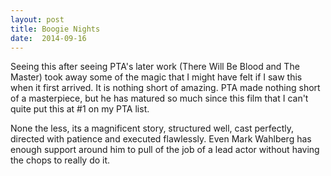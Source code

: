 ```yaml
---
layout: post
title: Boogie Nights 
date:  2014-09-16 
---
```

 Seeing this after seeing PTA's later work (There Will Be Blood and The Master) took away some of the magic that I might have felt if I saw this when it first arrived. It is nothing short of amazing. PTA made nothing short of a masterpiece, but he has matured so much since this film that I can't quite put this at #1 on my PTA list. 

None the less, its a magnificent story, structured well, cast perfectly, directed with patience and executed flawlessly. Even Mark Wahlberg has enough support around him to pull of the job of a lead actor without having the chops to really do it.
